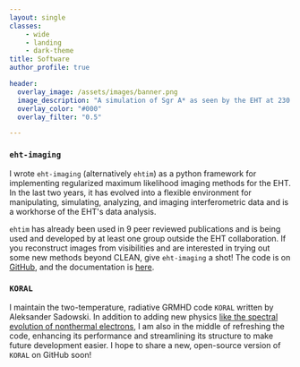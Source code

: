 ```yaml
---
layout: single
classes:
    - wide
    - landing
    - dark-theme
title: Software
author_profile: true

header:
  overlay_image: /assets/images/banner.png
  image_description: "A simulation of Sgr A* as seen by the EHT at 230 GHz" 
  overlay_color: "#000"
  overlay_filter: "0.5"

---
```

### `eht-imaging`

I wrote `eht-imaging` (alternatively `ehtim`) as a python framework for implementing regularized maximum likelihood imaging methods for the EHT. In the last two years, it has evolved into a flexible environment for manipulating, simulating, analyzing, and imaging interferometric data and is a workhorse of the EHT's data analysis.

`ehtim` has already been used in 9 peer reviewed publications and is being used and developed by at least one group outside the EHT collaboration. If you reconstruct images from visibilities and are interested in trying out some new methods beyond CLEAN, give `eht-imaging` a shot! The code is on [GitHub](https://github.com/achael/eht-imaging), and the documentation is [here](https://achael.github.io/eht-imaging/).

### `KORAL`

I maintain the two-temperature, radiative GRMHD code `KORAL` written by Aleksander Sadowski. In addition to adding new physics [like the spectral evolution of nonthermal electrons](https://arxiv.org/abs/1704.05092), I am also in the middle of refreshing the code, enhancing its performance and streamlining its structure to make future development easier. I hope to share a new, open-source version of `KORAL` on GitHub soon!

